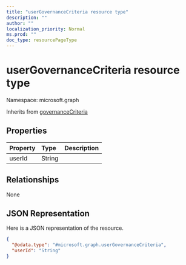 ```yaml
---
title: "userGovernanceCriteria resource type"
description: ""
author: ""
localization_priority: Normal
ms.prod: ""
doc_type: resourcePageType
---
```


# userGovernanceCriteria resource type


Namespace: microsoft.graph




Inherits from [governanceCriteria](../resources/governancecriteria.md)

## Properties
|Property|Type|Description|
|:---|:---|:---|
|userId|String||

## Relationships
None

## JSON Representation
Here is a JSON representation of the resource.
<!-- {
  "blockType": "resource",
  "@odata.type": "microsoft.graph.userGovernanceCriteria"
}
-->
``` json
{
  "@odata.type": "#microsoft.graph.userGovernanceCriteria",
  "userId": "String"
}
```

